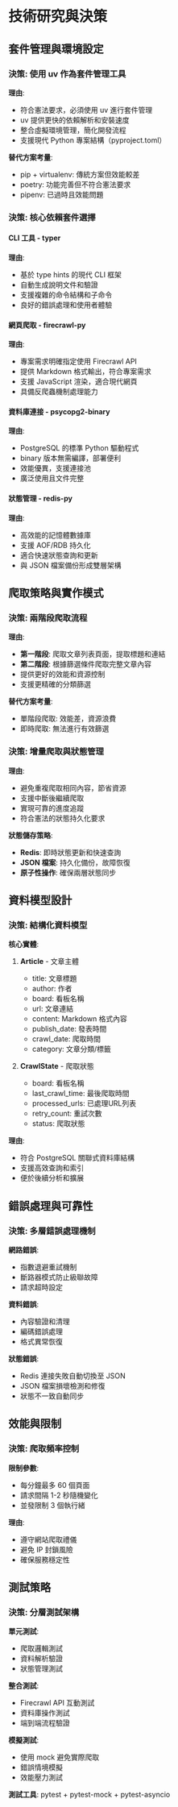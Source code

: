 # 技術研究與決策

## 套件管理與環境設定

### 決策: 使用 uv 作為套件管理工具
**理由**: 
- 符合憲法要求，必須使用 uv 進行套件管理
- uv 提供更快的依賴解析和安裝速度
- 整合虛擬環境管理，簡化開發流程
- 支援現代 Python 專案結構（pyproject.toml）

**替代方案考量**:
- pip + virtualenv: 傳統方案但效能較差
- poetry: 功能完善但不符合憲法要求
- pipenv: 已過時且效能問題

### 決策: 核心依賴套件選擇

#### CLI 工具 - typer
**理由**:
- 基於 type hints 的現代 CLI 框架
- 自動生成說明文件和驗證
- 支援複雜的命令結構和子命令
- 良好的錯誤處理和使用者體驗

#### 網頁爬取 - firecrawl-py
**理由**:
- 專案需求明確指定使用 Firecrawl API
- 提供 Markdown 格式輸出，符合專案需求
- 支援 JavaScript 渲染，適合現代網頁
- 具備反爬蟲機制處理能力

#### 資料庫連接 - psycopg2-binary
**理由**:
- PostgreSQL 的標準 Python 驅動程式
- binary 版本無需編譯，部署便利
- 效能優異，支援連接池
- 廣泛使用且文件完整

#### 狀態管理 - redis-py
**理由**:
- 高效能的記憶體數據庫
- 支援 AOF/RDB 持久化
- 適合快速狀態查詢和更新
- 與 JSON 檔案備份形成雙層架構

## 爬取策略與實作模式

### 決策: 兩階段爬取流程
**理由**:
- **第一階段**: 爬取文章列表頁面，提取標題和連結
- **第二階段**: 根據篩選條件爬取完整文章內容
- 提供更好的效能和資源控制
- 支援更精確的分類篩選

**替代方案考量**:
- 單階段爬取: 效能差，資源浪費
- 即時爬取: 無法進行有效篩選

### 決策: 增量爬取與狀態管理
**理由**:
- 避免重複爬取相同內容，節省資源
- 支援中斷後繼續爬取
- 實現可靠的進度追蹤
- 符合憲法的狀態持久化要求

**狀態儲存策略**:
- **Redis**: 即時狀態更新和快速查詢
- **JSON 檔案**: 持久化備份，故障恢復
- **原子性操作**: 確保兩層狀態同步

## 資料模型設計

### 決策: 結構化資料模型
**核心實體**:
1. **Article** - 文章主體
   - title: 文章標題
   - author: 作者
   - board: 看板名稱  
   - url: 文章連結
   - content: Markdown 格式內容
   - publish_date: 發表時間
   - crawl_date: 爬取時間
   - category: 文章分類/標籤

2. **CrawlState** - 爬取狀態
   - board: 看板名稱
   - last_crawl_time: 最後爬取時間
   - processed_urls: 已處理URL列表
   - retry_count: 重試次數
   - status: 爬取狀態

**理由**:
- 符合 PostgreSQL 關聯式資料庫結構
- 支援高效查詢和索引
- 便於後續分析和擴展

## 錯誤處理與可靠性

### 決策: 多層錯誤處理機制
**網路錯誤**:
- 指數退避重試機制
- 斷路器模式防止級聯故障  
- 請求超時設定

**資料錯誤**:
- 內容驗證和清理
- 編碼錯誤處理
- 格式異常恢復

**狀態錯誤**:
- Redis 連接失敗自動切換至 JSON
- JSON 檔案損壞檢測和修復
- 狀態不一致自動同步

## 效能與限制

### 決策: 爬取頻率控制
**限制參數**:
- 每分鐘最多 60 個頁面
- 請求間隔 1-2 秒隨機變化
- 並發限制 3 個執行緒

**理由**:
- 遵守網站爬取禮儀
- 避免 IP 封鎖風險
- 確保服務穩定性

## 測試策略

### 決策: 分層測試架構
**單元測試**:
- 爬取邏輯測試
- 資料解析驗證  
- 狀態管理測試

**整合測試**:
- Firecrawl API 互動測試
- 資料庫操作測試
- 端到端流程驗證

**模擬測試**:
- 使用 mock 避免實際爬取
- 錯誤情境模擬
- 效能壓力測試

**測試工具**: pytest + pytest-mock + pytest-asyncio
